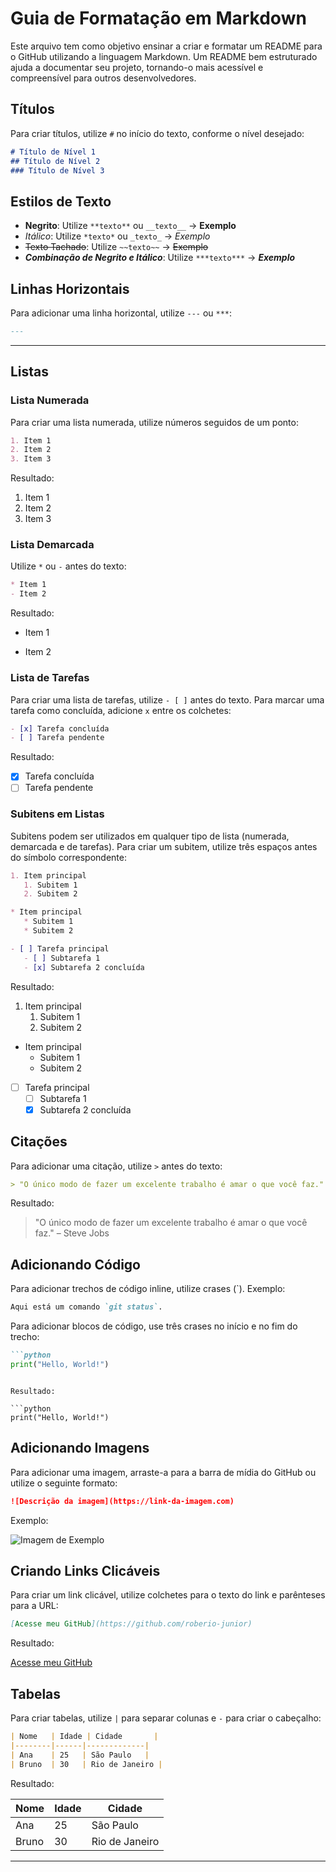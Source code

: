 # Guia de Formatação em Markdown

Este arquivo tem como objetivo ensinar a criar e formatar um README para o GitHub utilizando a linguagem Markdown. Um README bem estruturado ajuda a documentar seu projeto, tornando-o mais acessível e compreensível para outros desenvolvedores.

## Títulos

Para criar títulos, utilize `#` no início do texto, conforme o nível desejado:

```markdown
# Título de Nível 1
## Título de Nível 2
### Título de Nível 3
```

## Estilos de Texto

- **Negrito**: Utilize `**texto**` ou `__texto__` → **Exemplo**
- *Itálico*: Utilize `*texto*` ou `_texto_` → *Exemplo*
- ~~Texto Tachado~~: Utilize `~~texto~~` → ~~Exemplo~~
- **_Combinação de Negrito e Itálico_**: Utilize `***texto***` → ***Exemplo***

## Linhas Horizontais

Para adicionar uma linha horizontal, utilize `---` ou `***`:

```markdown
---
```

---

## Listas

### Lista Numerada

Para criar uma lista numerada, utilize números seguidos de um ponto:

```markdown
1. Item 1
2. Item 2
3. Item 3
```

Resultado:

1. Item 1
2. Item 2
3. Item 3

### Lista Demarcada

Utilize `*` ou `-` antes do texto:

```markdown
* Item 1
- Item 2
```

Resultado:

* Item 1
- Item 2

### Lista de Tarefas

Para criar uma lista de tarefas, utilize `- [ ]` antes do texto. Para marcar uma tarefa como concluída, adicione `x` entre os colchetes:

```markdown
- [x] Tarefa concluída
- [ ] Tarefa pendente
```

Resultado:

- [x] Tarefa concluída
- [ ] Tarefa pendente

### Subitens em Listas

Subitens podem ser utilizados em qualquer tipo de lista (numerada, demarcada e de tarefas). Para criar um subitem, utilize três espaços antes do símbolo correspondente:

```markdown
1. Item principal
   1. Subitem 1
   2. Subitem 2

* Item principal
   * Subitem 1
   * Subitem 2

- [ ] Tarefa principal
   - [ ] Subtarefa 1
   - [x] Subtarefa 2 concluída
```

Resultado:

1. Item principal
   1. Subitem 1
   2. Subitem 2

* Item principal
   * Subitem 1
   * Subitem 2

- [ ] Tarefa principal
   - [ ] Subtarefa 1
   - [x] Subtarefa 2 concluída

## Citações

Para adicionar uma citação, utilize `>` antes do texto:

```markdown
> "O único modo de fazer um excelente trabalho é amar o que você faz." – Steve Jobs
```

Resultado:

> "O único modo de fazer um excelente trabalho é amar o que você faz." – Steve Jobs

## Adicionando Código

Para adicionar trechos de código inline, utilize crases (`). Exemplo:

```markdown
Aqui está um comando `git status`.
```

Para adicionar blocos de código, use três crases no início e no fim do trecho:

```markdown
```python
print("Hello, World!")
```
```

Resultado:

```python
print("Hello, World!")
```

## Adicionando Imagens

Para adicionar uma imagem, arraste-a para a barra de mídia do GitHub ou utilize o seguinte formato:

```markdown
![Descrição da imagem](https://link-da-imagem.com)
```

Exemplo:

![Imagem de Exemplo](https://github.com/user-attachments/assets/69cc4186-172c-4ef1-8162-0c581b4c3d00)

## Criando Links Clicáveis

Para criar um link clicável, utilize colchetes para o texto do link e parênteses para a URL:

```markdown
[Acesse meu GitHub](https://github.com/roberio-junior)
```

Resultado:

[Acesse meu GitHub](https://github.com/roberio-junior)

## Tabelas

Para criar tabelas, utilize `|` para separar colunas e `-` para criar o cabeçalho:

```markdown
| Nome   | Idade | Cidade       |
|--------|------|-------------|
| Ana    | 25   | São Paulo   |
| Bruno  | 30   | Rio de Janeiro |
```

Resultado:

| Nome   | Idade | Cidade       |
|--------|------|-------------|
| Ana    | 25   | São Paulo   |
| Bruno  | 30   | Rio de Janeiro |

---

